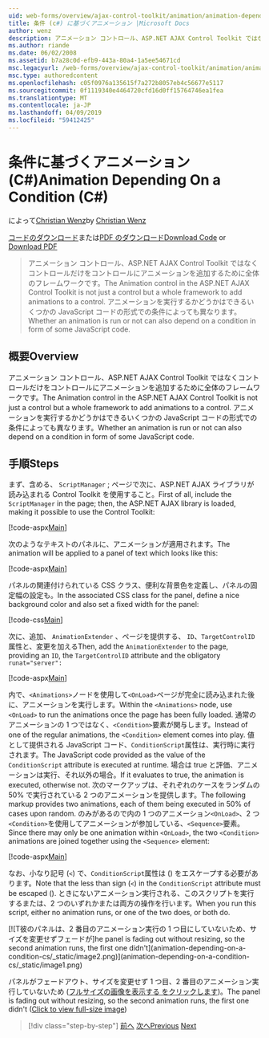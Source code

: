 ```yaml
---
uid: web-forms/overview/ajax-control-toolkit/animation/animation-depending-on-a-condition-cs
title: 条件 (c#) に基づくアニメーション |Microsoft Docs
author: wenz
description: アニメーション コントロール、ASP.NET AJAX Control Toolkit ではなくコントロールだけをコントロールにアニメーションを追加するために全体のフレームワークです。 アニメーションがかどうか.
ms.author: riande
ms.date: 06/02/2008
ms.assetid: b7a28c0d-efb9-443a-80a4-1a5ee54671cd
msc.legacyurl: /web-forms/overview/ajax-control-toolkit/animation/animation-depending-on-a-condition-cs
msc.type: authoredcontent
ms.openlocfilehash: c05f0976a135615f7a272b8057eb4c56677e5117
ms.sourcegitcommit: 0f1119340e4464720cfd16d0ff15764746ea1fea
ms.translationtype: MT
ms.contentlocale: ja-JP
ms.lasthandoff: 04/09/2019
ms.locfileid: "59412425"
---
```

# <a name="animation-depending-on-a-condition-c"></a><span data-ttu-id="5f3cd-104">条件に基づくアニメーション (C#)</span><span class="sxs-lookup"><span data-stu-id="5f3cd-104">Animation Depending On a Condition (C#)</span></span>

<span data-ttu-id="5f3cd-105">によって[Christian Wenz](https://github.com/wenz)</span><span class="sxs-lookup"><span data-stu-id="5f3cd-105">by [Christian Wenz](https://github.com/wenz)</span></span>

<span data-ttu-id="5f3cd-106">[コードのダウンロード](http://download.microsoft.com/download/f/9/a/f9a26acd-8df4-4484-8a18-199e4598f411/Animation4.cs.zip)または[PDF のダウンロード](http://download.microsoft.com/download/6/7/1/6718d452-ff89-4d3f-a90e-c74ec2d636a3/animation4CS.pdf)</span><span class="sxs-lookup"><span data-stu-id="5f3cd-106">[Download Code](http://download.microsoft.com/download/f/9/a/f9a26acd-8df4-4484-8a18-199e4598f411/Animation4.cs.zip) or [Download PDF](http://download.microsoft.com/download/6/7/1/6718d452-ff89-4d3f-a90e-c74ec2d636a3/animation4CS.pdf)</span></span>

> <span data-ttu-id="5f3cd-107">アニメーション コントロール、ASP.NET AJAX Control Toolkit ではなくコントロールだけをコントロールにアニメーションを追加するために全体のフレームワークです。</span><span class="sxs-lookup"><span data-stu-id="5f3cd-107">The Animation control in the ASP.NET AJAX Control Toolkit is not just a control but a whole framework to add animations to a control.</span></span> <span data-ttu-id="5f3cd-108">アニメーションを実行するかどうかはできるいくつかの JavaScript コードの形式での条件によっても異なります。</span><span class="sxs-lookup"><span data-stu-id="5f3cd-108">Whether an animation is run or not can also depend on a condition in form of some JavaScript code.</span></span>


## <a name="overview"></a><span data-ttu-id="5f3cd-109">概要</span><span class="sxs-lookup"><span data-stu-id="5f3cd-109">Overview</span></span>

<span data-ttu-id="5f3cd-110">アニメーション コントロール、ASP.NET AJAX Control Toolkit ではなくコントロールだけをコントロールにアニメーションを追加するために全体のフレームワークです。</span><span class="sxs-lookup"><span data-stu-id="5f3cd-110">The Animation control in the ASP.NET AJAX Control Toolkit is not just a control but a whole framework to add animations to a control.</span></span> <span data-ttu-id="5f3cd-111">アニメーションを実行するかどうかはできるいくつかの JavaScript コードの形式での条件によっても異なります。</span><span class="sxs-lookup"><span data-stu-id="5f3cd-111">Whether an animation is run or not can also depend on a condition in form of some JavaScript code.</span></span>

## <a name="steps"></a><span data-ttu-id="5f3cd-112">手順</span><span class="sxs-lookup"><span data-stu-id="5f3cd-112">Steps</span></span>

<span data-ttu-id="5f3cd-113">まず、含める、 `ScriptManager` ; ページで次に、ASP.NET AJAX ライブラリが読み込まれる Control Toolkit を使用すること。</span><span class="sxs-lookup"><span data-stu-id="5f3cd-113">First of all, include the `ScriptManager` in the page; then, the ASP.NET AJAX library is loaded, making it possible to use the Control Toolkit:</span></span>

[!code-aspx[Main](animation-depending-on-a-condition-cs/samples/sample1.aspx)]

<span data-ttu-id="5f3cd-114">次のようなテキストのパネルに、アニメーションが適用されます。</span><span class="sxs-lookup"><span data-stu-id="5f3cd-114">The animation will be applied to a panel of text which looks like this:</span></span>

[!code-aspx[Main](animation-depending-on-a-condition-cs/samples/sample2.aspx)]

<span data-ttu-id="5f3cd-115">パネルの関連付けられている CSS クラス、便利な背景色を定義し、パネルの固定幅の設定も。</span><span class="sxs-lookup"><span data-stu-id="5f3cd-115">In the associated CSS class for the panel, define a nice background color and also set a fixed width for the panel:</span></span>

[!code-css[Main](animation-depending-on-a-condition-cs/samples/sample3.css)]

<span data-ttu-id="5f3cd-116">次に、追加、 `AnimationExtender` 、ページを提供する、 `ID`、`TargetControlID`属性と、変更を加える</span><span class="sxs-lookup"><span data-stu-id="5f3cd-116">Then, add the `AnimationExtender` to the page, providing an `ID`, the `TargetControlID` attribute and the obligatory</span></span> `runat="server":`

[!code-aspx[Main](animation-depending-on-a-condition-cs/samples/sample4.aspx)]

<span data-ttu-id="5f3cd-117">内で、`<Animations>`ノードを使用して`<OnLoad>`ページが完全に読み込まれた後に、アニメーションを実行します。</span><span class="sxs-lookup"><span data-stu-id="5f3cd-117">Within the `<Animations>` node, use `<OnLoad>` to run the animations once the page has been fully loaded.</span></span> <span data-ttu-id="5f3cd-118">通常のアニメーションの 1 つではなく、`<Condition>`要素が関与します。</span><span class="sxs-lookup"><span data-stu-id="5f3cd-118">Instead of one of the regular animations, the `<Condition>` element comes into play.</span></span> <span data-ttu-id="5f3cd-119">値として提供される JavaScript コード、`ConditionScript`属性は、実行時に実行されます。</span><span class="sxs-lookup"><span data-stu-id="5f3cd-119">The JavaScript code provided as the value of the `ConditionScript` attribute is executed at runtime.</span></span> <span data-ttu-id="5f3cd-120">場合は true と評価、アニメーションは実行、それ以外の場合。</span><span class="sxs-lookup"><span data-stu-id="5f3cd-120">If it evaluates to true, the animation is executed, otherwise not.</span></span> <span data-ttu-id="5f3cd-121">次のマークアップは、それぞれのケースをランダムの 50% で実行されている 2 つのアニメーションを提供します。</span><span class="sxs-lookup"><span data-stu-id="5f3cd-121">The following markup provides two animations, each of them being executed in 50% of cases upon random.</span></span> <span data-ttu-id="5f3cd-122">のみがあるので内の 1 つのアニメーション`<OnLoad>`、2 つ`<Condition>`を使用してアニメーションが参加している、`<Sequence>`要素。</span><span class="sxs-lookup"><span data-stu-id="5f3cd-122">Since there may only be one animation within `<OnLoad>`, the two `<Condition>` animations are joined together using the `<Sequence>` element:</span></span>

[!code-aspx[Main](animation-depending-on-a-condition-cs/samples/sample5.aspx)]

<span data-ttu-id="5f3cd-123">なお、小なり記号 (`<`) で、`ConditionScript`属性は () をエスケープする必要があります。</span><span class="sxs-lookup"><span data-stu-id="5f3cd-123">Note that the less than sign (`<`) in the `ConditionScript` attribute must be escaped ().</span></span> <span data-ttu-id="5f3cd-124">ときにないアニメーション実行される、このスクリプトを実行するまたは、2 つのいずれかまたは両方の操作を行います。</span><span class="sxs-lookup"><span data-stu-id="5f3cd-124">When you run this script, either no animation runs, or one of the two does, or both do.</span></span>


[![T<span data-ttu-id="5f3cd-125">彼のパネルは、2 番目のアニメーション実行の 1 つ目にしていないため、サイズを変更せずフェードが]</span><span class="sxs-lookup"><span data-stu-id="5f3cd-125">he panel is fading out without resizing, so the second animation runs, the first one didn't]</span></span>(animation-depending-on-a-condition-cs/_static/image2.png)](animation-depending-on-a-condition-cs/_static/image1.png)

<span data-ttu-id="5f3cd-126">パネルがフェードアウト、サイズを変更せず 1 つ目、2 番目のアニメーション実行していないため ([フルサイズの画像を表示する をクリックします](animation-depending-on-a-condition-cs/_static/image3.png))。</span><span class="sxs-lookup"><span data-stu-id="5f3cd-126">The panel is fading out without resizing, so the second animation runs, the first one didn't ([Click to view full-size image](animation-depending-on-a-condition-cs/_static/image3.png))</span></span>

> [!div class="step-by-step"]
> <span data-ttu-id="5f3cd-127">[前へ](executing-several-animations-after-each-other-cs.md)
> [次へ](picking-one-animation-out-of-a-list-cs.md)</span><span class="sxs-lookup"><span data-stu-id="5f3cd-127">[Previous](executing-several-animations-after-each-other-cs.md)
[Next](picking-one-animation-out-of-a-list-cs.md)</span></span>
